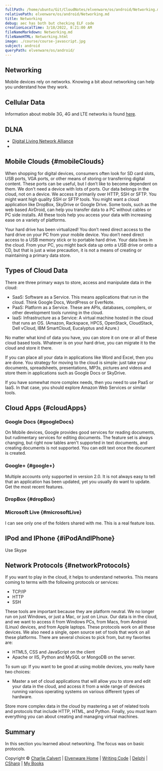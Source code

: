 ```yaml
---
fullPath: /home/ubuntu/Git/CloudNotes/elvenware/os/android/Networking.md
relativePath: elvenware/os/android/Networking.md
title: Networking
debug: aec has both but checking ELF code
creationLocalTime: 3/18/2022, 8:21:00 AM
fileNameMarkdown: Networking.md
fileNameHTML: Networking.html
image: ./course/course-javascript.jpg
subject: android
queryPath: elvenware/os/android/
---
```


<!-- toc -->
<!-- tocstop -->

Networking
----------

Mobile devices rely on networks. Knowing a bit about networking can help
you understand how they work.

Cellular Data
-------------

Information about mobile 3G, 4G and LTE networks is found 
[here](/charlie/os/Android/MobileTechnology.html#cellularAndWiFi).


DLNA
----

- [Digital Living Network Alliance](http://www.dlna.org/)
- 

Mobile Clouds {#mobileClouds}
-------------

When shopping for digital devices, consumers often look for SD card slots, 
USB ports, VGA ports, or other means of storing or transferring digital 
content. These ports can be useful, but I don’t like to become dependent on 
them. We don't need a device with lots of ports. Our data belongs in the 
cloud, not on a device. We access it primarily over HTTP, SSH or SFTP. You 
might want high quality SSH or SFTP tools. You might want a cloud 
application like DropBox, SkyDrive or Google Drive. Some tools, such as the 
web based AirDroid, can help you transfer data to a PC without cables or PC 
side installs. All these tools help you access your data with increasing 
ease on a variety of platforms.

Your hard drive has been virtualized! You don’t need direct access to
the hard drive on your PC from your mobile device. You don’t need direct
access to a USB memory stick or to portable hard drive. Your data lives
in the cloud. From your PC, you might back data up onto a USB drive or
onto a CD, but that is just a wise precaution, it is not a means of
creating or maintaining a primary data store.

Types of Cloud Data
-------------------

There are three primary ways to store, access and manipulate data in the
cloud:

-   SaaS: Software as a Service. This means applications that run in the
    cloud. Think Google Docs, WordPress or EverNote.
-   PaaS: Platform as a Service. These are APIs, databases, compilers,
    or other development tools running in the cloud.
-   IaaS: Infrastructure as a Service: A virtual machine hosted in the
    cloud that runs an OS. (Amazon, Rackspace, HPCS, OpenStack,
    CloudStack, Dell vCloud, IBM SmartCloud, Eucalyptus and Azure.)

No matter what kind of data you have, you can store it on one or all of
these cloud based tools. Whatever is on your hard drive, you can migrate
it to the cloud and store it there.

If you can place all your data in applications like Word and Excel, then
you are done. You strategy for moving to the cloud is simple: just take
your documents, spreadsheets, presentations, MP3s, pictures and videos
and store them in applications such as Google Docs or SkyDrive.

If you have somewhat more complex needs, then you need to use PaaS or
IaaS. In that case, you should explore Amazon Web Services or similar
tools.

Cloud Apps {#cloudApps}
----------

### Google Docs {#googleDocs}

On Mobile devices, Google provides good services for reading documents,
but rudimentary services for editing documents. The feature set is
always changing, but right now tables aren't supported in text
documents, and creating documents is not supported. You can edit text
once the document is created.

### Google+ {#google+}

Multiple accounts only supported in version 2.0. It is not always easy
to tell that an application has been updated, yet you usually do want to
update. Get the most recent features.

### DropBox {#dropBox}

### Microsoft Live {#microsoftLive}

I can see only one of the folders shared with me. This is a real feature
loss.

IPod and IPhone {#iPodAndIPhone}
---------------

Use Skype

Network Protocols {#networkProtocols}
-----------------

If you want to play in the cloud, it helps to understand networks. This
means coming to terms with the following protocols or services:

-   TCP/IP
-   HTTP
-   SSH

These tools are important because they are platform neutral. We no
longer run on just Windows, or just a Mac, or just on Linux. Our data is
in the cloud, and we want to access it from Windows PCs, from Macs, from
Android (Linux) devices, and from Apple laptops. These protocols work on
all these devices. We also need a single, open source set of tools that
work on all these platforms. There are several choices to pick from, but
my favorites are:

-   HTML5, CSS and JavaScript on the client
-   Apache or IIS, Python and MySQL or MongoDB on the server.

To sum up: If you want to be good at using mobile devices, you really
have two choices:

-   Master a set of cloud applications that will allow you to store and
    edit your data in the cloud, and access it from a wide range of
    devices running various operating systems on various different types
    of hardware.

Store more complex data in the cloud by mastering a set of related tools
and protocols that include HTTP, HTML, and Python. Finally, you must
learn everything you can about creating and managing virtual machines.

Summary
-------

In this section you learned about networking. The focus was on basic
protocols.

Copyright © [Charlie Calvert](../../index.html) | [Elvenware
Home](../../index.html) | [Writing Code](../../development/index.html) |
[Delphi](../../development/delphi/index.html) |
[CSharp](../../development/csharp/index.html) | [My
Books](../../books/index.html)
